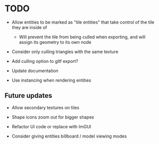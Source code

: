 # TODO

- Allow entities to be marked as "tile entities" that take control of the tile they are inside of

    * Will prevent the tile from being culled when exporting, and will assign its geometry to its own node

- Consider only culling triangles with the same texture

- Add culling option to gltf export?

- Update documentation

- Use instancing when rendering entities

## Future updates

- Allow secondary textures on tiles

- Shape icons zoom out for bigger shapes

- Refactor UI code or replace with ImGUI

- Consider giving entities billboard / model viewing modes
